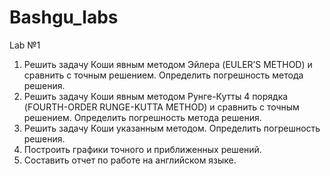 # Bashgu_labs
Lab №1

1. Решить задачу Коши явным методом Эйлера (EULER’S METHOD) и
сравнить с точным решением. Определить погрешность метода
решения.
2. Решить задачу Коши явным методом Рунге-Кутты 4 порядка
(FOURTH-ORDER RUNGE-KUTTA METHOD) и сравнить с точным
решением. Определить погрешность метода решения.
3. Решить задачу Коши указанным методом. Определить погрешность
решения.
4. Построить графики точного и приближенных решений.
5. Составить отчет по работе на английском языке.
